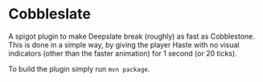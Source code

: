 # Cobbleslate
A spigot plugin to make Deepslate break (roughly) as fast as Cobblestone.  
This is done in a simple way, by giving the player Haste with no visual indicators (other than the faster animation) for 1 second (or 20 ticks).  

To build the plugin simply run `mvn package`.